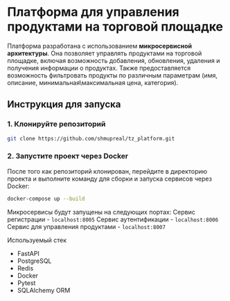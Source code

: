 # Платформа для управления продуктами на торговой площадке

Платформа разработана с использованием **микросервисной архитектуры**. Она позволяет управлять продуктами на торговой площадке, включая возможность добавления, обновления, удаления и получения информации о продуктах. Также предоставляется возможность фильтровать продукты по различным параметрам (имя, описание, минимальная\максимальная цена, категория).

## Инструкция для запуска

### 1. Клонируйте репозиторий

```bash
git clone https://github.com/shmupreal/tz_platform.git
```

### 2. Запустите проект через Docker
После того как репозиторий клонирован, перейдите в директорию проекта и выполните команду для сборки и запуска сервисов через Docker:

```bash
docker-compose up --build
```

Микросервисы будут запущены на следующих портах:
Сервис регистрации - ```localhost:8005```
Сервис аутентификации - ```localhost:8006```
Сервис для управления продуктами - ```localhost:8007```

Используемый стек
- FastAPI
- PostgreSQL
- Redis
- Docker
- Pytest
- SQLAlchemy ORM